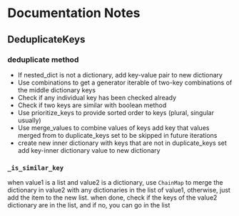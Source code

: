 # Documentation Notes

## DeduplicateKeys

### deduplicate method

- If nested_dict is not a dictionary, add key-value pair to new dictionary
- Use combinations to get a generator iterable of two-key combinations of the middle dictionary keys
- Check if any individual key has been checked already
- Check if two keys are similar with boolean method
- Use prioritize_keys to provide sorted order to keys (plural, singular usually)
- Use merge_values to combine values of keys
add key that values merged from to duplicate_keys set to be skipped in future iterations
- create new inner dictionary with keys that are not in duplicate_keys set
add key-inner dictionary value to new dictionary

### `_is_similar_key`
when value1 is a list and value2 is a dictionary, use `ChainMap` to merge the dictionary in value2 with any dictionaries in the list of value1, otherwise, just add the item to the new list. when done, check if the keys of the value2 dictionary are in the list, and if no, you can go in the list
